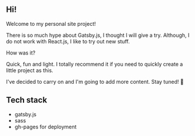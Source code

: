 ## Hi!

Welcome to my personal site project!

There is so much hype about Gatsby.js, I thought I will give a try. Although, I do not work with React.js, I like to try out new stuff.

How was it?

Quick, fun and light.  I totally recommend it if you need to quickly create a little project as this. 

I've decided to carry on and I'm going to add more content. Stay tuned! 🚀

## Tech stack

* gatsby.js
* sass
* gh-pages for deployment

